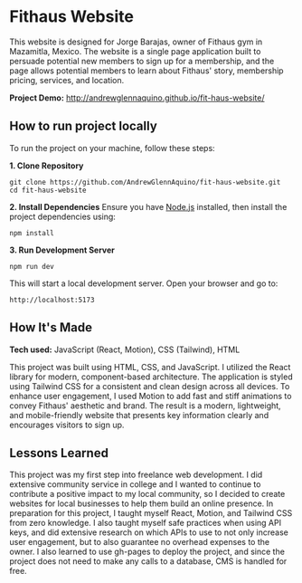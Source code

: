 # Fithaus Website
This website is designed for Jorge Barajas, owner of Fithaus gym in Mazamitla, Mexico. The website is a single page application built to persuade potential new members to sign up for a membership, and the page allows potential members to learn about Fithaus' story, membership pricing, services, and location.

**Project Demo:** http://andrewglennaquino.github.io/fit-haus-website/

## How to run project locally
To run the project on your machine, follow these steps:

**1. Clone Repository**
```
git clone https://github.com/AndrewGlennAquino/fit-haus-website.git
cd fit-haus-website
```

**2. Install Dependencies**
Ensure you have [Node.js](https://nodejs.org/) installed, then install the project dependencies using:
```
npm install
```

**3. Run Development Server**
```
npm run dev
```
This will start a local development server. Open your browser and go to:
```
http://localhost:5173
```

## How It's Made
**Tech used:** JavaScript (React, Motion), CSS (Tailwind), HTML

This project was built using HTML, CSS, and JavaScript. I utilized the React library for modern, component-based architecture. The application is styled using Tailwind CSS for a consistent and clean design across all devices. To enhance user engagement, I used Motion to add fast and stiff animations to convey Fithaus' aesthetic and brand. The result is a modern, lightweight, and mobile-friendly website that presents key information clearly and encourages visitors to sign up.

## Lessons Learned
This project was my first step into freelance web development. I did extensive community service in college and I wanted to continue to contribute a positive impact to my local community, so I decided to create websites for local businesses to help them build an online presence. In preparation for this project, I taught myself React, Motion, and Tailwind CSS from zero knowledge. I also taught myself safe practices when using API keys, and did extensive research on which APIs to use to not only increase user engagement, but to also guarantee no overhead expenses to the owner. I also learned to use gh-pages to deploy the project, and since the project does not need to make any calls to a database, CMS is handled for free.
